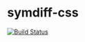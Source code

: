 # symdiff-css

[![Build Status](http://img.shields.io/travis/symdiff/symdiff-css.svg)](https://travis-ci.org/symdiff/symdiff-css)
